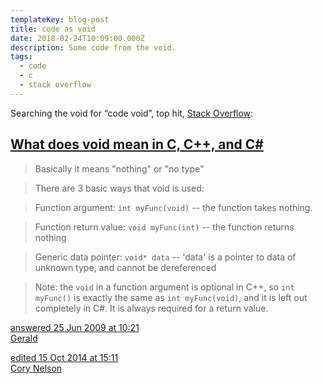 ```yaml
---
templateKey: blog-post
title: code as void
date: 2018-02-24T10:09:00.000Z
description: Some code from the void.
tags:
  - code
  - c
  - stack overflow
---
```


Searching the void for “code void”, top hit, [Stack Overflow](https://duckduckgo.com/?q=code+void&ia=qa&iax=qa):

## [What does void mean in C, C++, and C#](https://stackoverflow.com/questions/1043034/ddg#1043107)

> Basically it means "nothing" or "no type"

> There are 3 basic ways that void is used:

> Function argument: `int myFunc(void)` -- the function takes nothing.

> Function return value: `void myFunc(int)` -- the function returns nothing

> Generic data pointer: `void* data` -- 'data' is a pointer to data of unknown type, and cannot be dereferenced

> Note: the `void` in a function argument is optional in C++, so `int myFunc()` is exactly the same as `int myFunc(void)`, and it is left out completely in C#. It is always required for a return value.

[answered 25 Jun 2009 at 10:21](https://stackoverflow.com/questions/1043034/what-does-void-mean-in-c-c-and-c#1043107)<br />
[Gerald](https://stackoverflow.com/users/19404/gerald)

[edited 15 Oct 2014 at 15:11](https://stackoverflow.com/posts/1043107/revisions)<br />
[Cory Nelson](https://stackoverflow.com/users/209199/cory-nelson)
